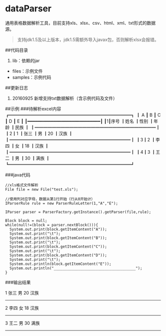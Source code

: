 # dataParser
通用表格数据解析工具，目前支持xls、xlsx、csv、html、xml、txt形式的数据源。
> 支持jdk1.5及以上版本，jdk1.5需额外导入javax包，否则解析xlsx会报错。

##代码目录
1. lib：依赖的jar
* files：示例文件
* samples：示例代码

##更新日志
1. 20160925 新增支持txt数据解析（含示例代码及文件）

##示例
###待解析excel内容
    ┏━━━━━━━━━━━━━━━━━━━━━━━━━━━━┓
    ┃     A   ┃    B   ┃    C   ┃    D   ┃    E   ┃
    ┃━━━━━━━━━━━━━━━━━━━━━━━━━━━━┃
    ┃1┃序号   ┃姓名     ┃性别    ┃年龄     ┃民族    ┃
    ┃━━━━━━━━━━━━━━━━━━━━━━━━━━━━┃
    ┃2┃1     ┃张三     ┃男    ┃20         ┃汉族    ┃
    ┃━━━━━━━━━━━━━━━━━━━━━━━━━━━━┃
    ┃3┃2     ┃李四     ┃女    ┃18         ┃汉族    ┃
    ┃━━━━━━━━━━━━━━━━━━━━━━━━━━━━┃
    ┃4┃3     ┃王二     ┃男    ┃30         ┃满族    ┃
    ┗━━━━━━━━━━━━━━━━━━━━━━━━━━━━┛

###java代码

    //xls格式文件解析
    File file = new File("test.xls");

    //使用列对应字母，数据从第1行开始（行从0开始计）
    IParserRule rule = new ParserRuleLetter(1,"A","E");

    IParser parser = ParserFactory.getInstance().getParser(file,rule);

    Block block = null;
    while(null!=(block = parser.nextBlock())){
      System.out.print(block.getItemContent("A"));
      System.out.print("\t");
      System.out.print(block.getItemContent("B"));
      System.out.print("\t");
      System.out.print(block.getItemContent("C"));
      System.out.print("\t");
      System.out.print(block.getItemContent("D"));
      System.out.print("\t");
      System.out.println(block.getItemContent("E"));
      System.out.println("_____________________________________");
    }

###输出结果

1 张三  男 20  汉族
_____________________________________
2 李四  女 18  汉族
_____________________________________
3 王二  男 30  满族
_____________________________________